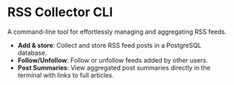 # RSS Collector CLI

A command-line tool for effortlessly managing and aggregating RSS feeds. 

- **Add & store**: Collect and store RSS feed posts in a PostgreSQL database.
- **Follow/Unfollow**: Follow or unfollow feeds added by other users.
- **Post Summaries**: View aggregated post summaries directly in the terminal with links to full articles.
